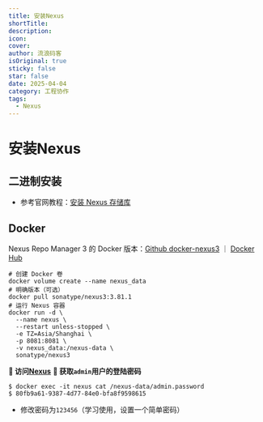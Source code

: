 ```yaml
---
title: 安装Nexus
shortTitle: 
description: 
icon: 
cover: 
author: 流浪码客
isOriginal: true
sticky: false
star: false
date: 2025-04-04
category: 工程协作
tags:
  - Nexus
---
```

# 安装Nexus
## 二进制安装
* 参考官网教程：[安装 Nexus 存储库](https://help.sonatype.com/en/install-nexus-repository.html)
## Docker
Nexus Repo Manager 3 的 Docker 版本：[Github docker-nexus3](https://github.com/sonatype/docker-nexus3) ｜ [Docker Hub](https://hub.docker.com/r/sonatype/nexus3)
```shell
# 创建 Docker 卷
docker volume create --name nexus_data
# 明确版本（可选）
docker pull sonatype/nexus3:3.81.1
# 运行 Nexus 容器
docker run -d \
  --name nexus \
  --restart unless-stopped \
  -e TZ=Asia/Shanghai \
  -p 8081:8081 \
  -v nexus_data:/nexus-data \
  sonatype/nexus3
```
**📌 访问[Nexus](https://nexus.orb.local/)**
**📌 获取`admin`用户的登陆密码**
```shell
$ docker exec -it nexus cat /nexus-data/admin.password
$ 80fb9a61-9387-4d77-84e0-bfa8f9598615
```
* 修改密码为`123456`（学习使用，设置一个简单密码）
